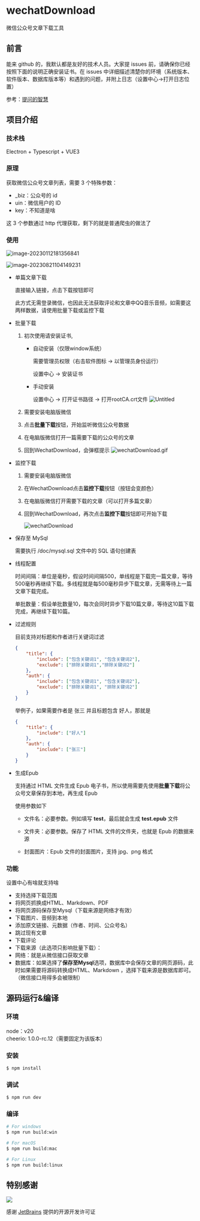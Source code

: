 # wechatDownload

微信公众号文章下载工具

## 前言

能来 github 的，我默认都是友好的技术人员。大家提 issues 前，请确保你已经按照下面的说明正确安装证书。在 issues 中详细描述清楚你的环境（系统版本、软件版本、数据库版本等）和遇到的问题，并附上日志（设置中心->打开日志位置）

参考：[提问的智慧](https://github.com/tvvocold/How-To-Ask-Questions-The-Smart-Way)

## 项目介绍

### 技术栈

Electron + Typescript + VUE3

### 原理

获取微信公众号文章列表，需要 3 个特殊参数：

- \_biz：公众号的 id
- uin：微信用户的 ID
- key：不知道是啥

这 3 个参数通过 http 代理获取，剩下的就是普通爬虫的做法了

### 使用

![image-20230112181356841](doc/imgages/main.jpg)

![image-20230821104149231](doc/imgages/setting.jpg)

- 单篇文章下载

  直接输入链接，点击下载按钮即可

  此方式无需登录微信，也因此无法获取评论和文章中QQ音乐音频，如需要这两样数据，请使用批量下载或监控下载

- 批量下载

  1. 初次使用请安装证书,
     
      - 自动安装（仅限window系统）
      
        需要管理员权限（右击软件图标 -> 以管理员身份运行）
      
        设置中心 → 安装证书
      
      - 手动安装
      
        设置中心 → 打开证书路径 → 打开rootCA.crt文件
        ![Untitled](doc/imgages/ca.png)
      
  2. 需要安装电脑版微信

  3. 点击**批量下载**按钮，开始监听微信公众号数据

  4. 在电脑版微信打开一篇需要下载的公众号的文章

  5. 回到WechatDownload，会弹框提示
      ![wechatDownload.gif](doc/imgages/batch.gif)

- 监控下载

  1. 需要安装电脑版微信
  
  2. 在WechatDownload点击**监控下载**按钮（按钮会变颜色）
  
  3. 在电脑版微信打开需要下载的文章（可以打开多篇文章）
  
  4. 回到WechatDownload，再次点击**监控下载**按钮即可开始下载
  
     ![wechatDownload](doc/imgages/monitoring.gif)
  
- 保存至 MySql

  需要执行 /doc/mysql.sql 文件中的 SQL 语句创建表
  
- 线程配置

  时间间隔：单位是毫秒，假设时间间隔500，单线程是下载完一篇文章，等待500毫秒再继续下载。多线程就是每500毫秒异步下载文章，无需等待上一篇文章下载完成。

  单批数量：假设单批数量10，每次会同时异步下载10篇文章，等待这10篇下载完成，再继续下载10篇。

- 过滤规则

  目前支持对标题和作者进行关键词过滤

  ```json
  {
      "title": {
          "include": ["包含关键词1", "包含关键词2"],
          "exclude": ["排除关键词1","排除关键词2"]
      },
      "auth": {
          "include": ["包含关键词1", "包含关键词2"],
          "exclude": ["排除关键词1", "排除关键词2"]
      }
  }
  ```
  
  举例子，如果需要作者是 张三 并且标题包含 好人，那就是
  
  ```json
  {
      "title": {
          "include": ["好人"]
      },
      "auth": {
          "include": ["张三"]
      }
  }
  ```
  
- 生成Epub

  支持通过 HTML 文件生成 Epub 电子书，所以使用需要先使用**批量下载**将公众号文章保存到本地，再生成 Epub

  使用参数如下

  - 文件名：必要参数。例如填写 **test**，最后就会生成 **test.epub** 文件

  - 文件夹：必要参数。保存了 HTML 文件的文件夹，也就是 Epub 的数据来源
  - 封面图片：Epub 文件的封面图片，支持 jpg、png 格式

### 功能

设置中心有啥就支持啥

- 支持选择下载范围
- 将网页抓换成HTML、Markdown、PDF
- 将网页源码保存至Mysql（下载来源是网络才有效）
- 下载图片、音频到本地
- 添加原文链接、元数据（作者、时间、公众号名）
- 跳过现有文章
- 下载评论
- 下载来源（此选项只影响批量下载）：
- 网络：就是从微信接口获取文章
- 数据库：如果选择了**保存至Mysql**选项，数据库中会保存文章的网页源码，此时如果需要将源码转换成HTML、Markdown ，选择下载来源是数据库即可。（微信接口用得多会被限制）

## 源码运行&编译

### 环境
node：v20  
cheerio: 1.0.0-rc.12（需要固定为该版本）

### 安装

```bash
$ npm install
```

### 调试

```bash
$ npm run dev
```

### 编译

```bash
# For windows
$ npm run build:win

# For macOS
$ npm run build:mac

# For Linux
$ npm run build:linux
```

## 特别感谢

[![](https://resources.jetbrains.com/storage/products/company/brand/logos/jb_beam.svg)](https://www.jetbrains.com/?from=wechatDownload)

感谢 [JetBrains](https://www.jetbrains.com/?from=wechatDownload) 提供的开源开发许可证